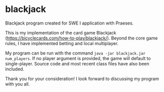 # blackjack
Blackjack program created for SWE I application with Praeses.

This is my implementation of the card game Blackjack (https://bicyclecards.com/how-to-play/blackjack/).
Beyond the core game rules, I have implemented betting and local multiplayer. 

My program can be run with the command `java -jar blackjack.jar num_players`. If no player argument is provided, the game will default to single-player.
Source code and most recent class files have also been included.

Thank you for your consideration! I look forward to discussing my program with you all.